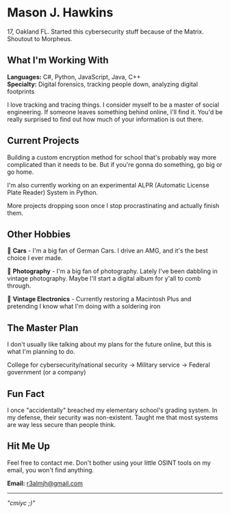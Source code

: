 # Mason J. Hawkins

17, Oakland FL. Started this cybersecurity stuff because of the Matrix. Shoutout to Morpheus.

## What I'm Working With

**Languages:** C#, Python, JavaScript, Java, C++  
**Specialty:** Digital forensics, tracking people down, analyzing digital footprints  

I love tracking and tracing things. I consider myself to be a master of social engineering. If someone leaves something behind online, I'll find it. You'd be really surprised to find out how much of your information is out there. 

## Current Projects

Building a custom encryption method for school that's probably way more complicated than it needs to be. But if you're gonna do something, go big or go home. 

I'm also currently working on an experimental ALPR (Automatic License Plate Reader) System in Python. 

More projects dropping soon once I stop procrastinating and actually finish them.

## Other Hobbies

🚗 **Cars** - I'm a big fan of German Cars. I drive an AMG, and it's the best choice I ever made. 

📸 **Photography** - I'm a big fan of photography. Lately I've been dabbling in vintage photography. Maybe I'll start a digital album for y'all to comb through. 

🔧 **Vintage Electronics** - Currently restoring a Macintosh Plus and pretending I know what I'm doing with a soldering iron  

## The Master Plan

I don't usually like talking about my plans for the future online, but this is what I'm planning to do. 

College for cybersecurity/national security → Military service → Federal government (or a company)

## Fun Fact

I once "accidentally" breached my elementary school's grading system. In my defense, their security was non-existent. Taught me that most systems are way less secure than people think.

## Hit Me Up
Feel free to contact me. Don't bother using your little OSINT tools on my email, you won't find anything. 

**Email:** [r3almjh@gmail.com](mailto:r3almjh@gmail.com)  

---

*"cmiyc ;)"*
